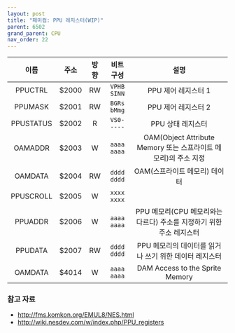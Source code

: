 ```yaml
---
layout: post
title: "패미컴: PPU 레지스터(WIP)"
parent: 6502
grand_parent: CPU
nav_order: 22
---
```


|이름      |주소 |방향|비트 구성  |설명                                                                |
|:--------:|:---:|:--:|:---------:|:------------------------------------------------------------------:|
|PPUCTRL   |$2000|RW  |`VPHB SINN`|PPU 제어 레지스터 1                                                 |
|PPUMASK   |$2001|RW  |`BGRs bMmg`|PPU 제어 레지스터 2                                                 |
|PPUSTATUS |$2002|R   |`VS0- ----`|PPU 상태 레지스터                                                   |
|OAMADDR   |$2003|W   |`aaaa aaaa`|OAM(Object Attribute Memory 또는 스프라이트 메모리)의 주소 지정     |
|OAMDATA   |$2004|RW  |`dddd dddd`|OAM(스프라이트 메모리) 데이터                                       |
|PPUSCROLL |$2005|W   |`xxxx xxxx`| |
|PPUADDR   |$2006|W   |`aaaa aaaa`|PPU 메모리(CPU 메모리와는 다르다) 주소를 지정하기 위한 주소 레지스터|
|PPUDATA   |$2007|RW  |`dddd dddd`|PPU 메모리의 데이터를 읽거나 쓰기 위한 데이터 레지스터              |
|OAMDATA   |$4014|W   |`aaaa aaaa`| DAM Access to the Sprite Memory |

### 참고 자료
* <http://fms.komkon.org/EMUL8/NES.html>
* <http://wiki.nesdev.com/w/index.php/PPU_registers>